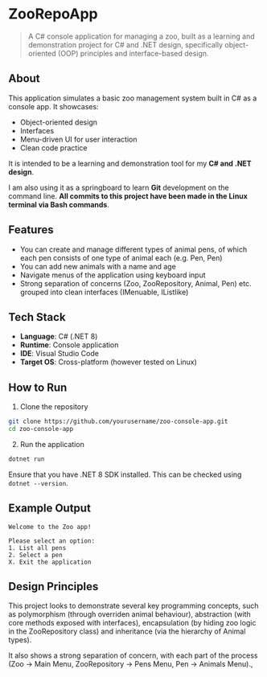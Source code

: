 # ZooRepoApp

> A C# console application for managing a zoo, built as a learning and demonstration project for C# and .NET design, specifically object-oriented (OOP) principles and interface-based design.

## About
This application simulates a basic zoo management system built in C# as a console app. It showcases:
- Object-oriented design
- Interfaces
- Menu-driven UI for user interaction
- Clean code practice

It is intended to be a learning and demonstration tool for my **C# and .NET design**.

I am also using it as a springboard to learn **Git** development on the command line. **All commits to this project have been made in the Linux terminal via Bash commands**.

## Features
- You can create and manage different types of animal pens, of which each pen consists of one type of animal each (e.g. Pen<Lion>, Pen<Tiger>)
- You can add new animals with a name and age
- Navigate menus of the application using keyboard input
- Strong separation of concerns (Zoo, ZooRepository, Animal, Pen) etc. grouped into clean interfaces (IMenuable, IListlike)

## Tech Stack
- **Language**: C# (.NET 8)
- **Runtime**: Console application
- **IDE**: Visual Studio Code
- **Target OS**: Cross-platform (however tested on Linux)

## How to Run
1. Clone the repository
```bash
git clone https://github.com/yourusername/zoo-console-app.git
cd zoo-console-app
```
2. Run the application
```bash
dotnet run
```

Ensure that you have .NET 8 SDK installed. This can be checked using `dotnet --version`.

## Example Output
```
Welcome to the Zoo app!

Please select an option:
1. List all pens
2. Select a pen
X. Exit the application
```

## Design Principles
This project looks to demonstrate several key programming concepts, such as polymorphism (through overriden animal behaviour), abstraction (with core methods exposed with interfaces), encapsulation (by hiding zoo logic in the ZooRepository class) and inheritance (via the hierarchy of Animal types). 

It also shows a strong separation of concern, with each part of the process (Zoo -> Main Menu, ZooRepository -> Pens Menu, Pen -> Animals Menu).,